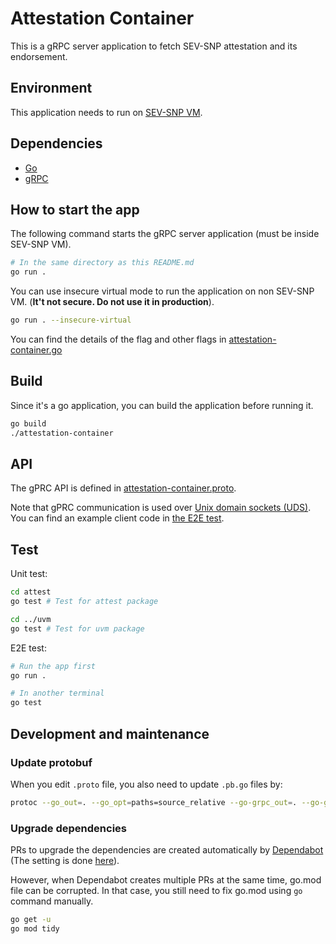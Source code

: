 # Attestation Container

This is a gRPC server application to fetch SEV-SNP attestation and its endorsement.

## Environment

This application needs to run on [SEV-SNP VM](https://www.amd.com/system/files/TechDocs/SEV-SNP-strengthening-vm-isolation-with-integrity-protection-and-more.pdf).

## Dependencies

- [Go](https://go.dev/doc/install)
- [gRPC](https://grpc.io/docs/languages/go/quickstart/)

## How to start the app

The following command starts the gRPC server application (must be inside SEV-SNP VM).

```bash
# In the same directory as this README.md
go run .
```

You can use insecure virtual mode to run the application on non SEV-SNP VM.
(**It't not secure. Do not use it in production**).

```bash
go run . --insecure-virtual
```

You can find the details of the flag and other flags in [attestation-container.go](https://github.com/microsoft/CCF/blob/main/attestation-container/attestation-container.go)

## Build

Since it's a go application, you can build the application before running it.

```bash
go build
./attestation-container
```

## API

The gPRC API is defined in [attestation-container.proto](https://github.com/microsoft/CCF/blob/main/attestation-container/protobuf/attestation-container.proto).

Note that gPRC communication is used over [Unix domain sockets (UDS)](https://en.wikipedia.org/wiki/Unix_domain_socket). You can find an example client code in [the E2E test](https://github.com/microsoft/CCF/blob/main/attestation-container/attestation-container_test.go).

## Test

Unit test:

```bash
cd attest
go test # Test for attest package

cd ../uvm
go test # Test for uvm package
```

E2E test:

```bash
# Run the app first
go run .

# In another terminal
go test
```

## Development and maintenance

### Update protobuf

When you edit `.proto` file, you also need to update `.pb.go` files by:

```bash
protoc --go_out=. --go_opt=paths=source_relative --go-grpc_out=. --go-grpc_opt=paths=source_relative protobuf/attestation-container.proto
```

### Upgrade dependencies

PRs to upgrade the dependencies are created automatically by [Dependabot](https://docs.github.com/en/code-security/dependabot/working-with-dependabot) (The setting is done [here](https://github.com/microsoft/CCF/blob/main/.github/dependabot.yml)).

However, when Dependabot creates multiple PRs at the same time, go.mod file can be corrupted.
In that case, you still need to fix go.mod using `go` command manually.

```bash
go get -u
go mod tidy
```
